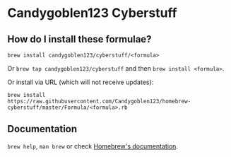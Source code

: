 # Candygoblen123 Cyberstuff

## How do I install these formulae?
`brew install candygoblen123/cyberstuff/<formula>`

Or `brew tap candygoblen123/cyberstuff` and then `brew install <formula>`.

Or install via URL (which will not receive updates):

```
brew install https://raw.githubusercontent.com/Candygoblen123/homebrew-cyberstuff/master/Formula/<formula>.rb
```

## Documentation
`brew help`, `man brew` or check [Homebrew's documentation](https://docs.brew.sh).
